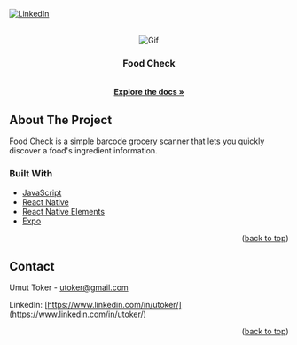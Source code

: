 <div id="top"></div>

[![LinkedIn][linkedin-shield]](https://www.linkedin.com/in/utoker/)

<!-- PROJECT LOGO -->
<br />
<div align="center">
    <img src="assets/foodcheck.gif" alt="Gif">

<h3 align="center">Food Check</h3>
    <br />
    <a href="https://github.com/utoker/food-check/tree/main/"><strong>Explore the docs »</strong></a>
</div>

## About The Project

Food Check is a simple barcode grocery scanner that lets you quickly discover a food's ingredient information.

### Built With

- [JavaScript](https://www.javascript.com/)
- [React Native](https://reactnative.dev/)
- [React Native Elements](https://reactnativeelements.com/)
- [Expo](https://expo.dev/)
<p align="right">(<a href="#top">back to top</a>)</p>

## Contact

Umut Toker - utoker@gmail.com

LinkedIn: [https://www.linkedin.com/in/utoker/](https://www.linkedin.com/in/utoker/)

<p align="right">(<a href="#top">back to top</a>)</p>

<!-- MARKDOWN LINKS & IMAGES -->
<!-- https://www.markdownguide.org/basic-syntax/#reference-style-links -->

[linkedin-shield]: https://img.shields.io/badge/-LinkedIn-black.svg?style=for-the-badge&logo=linkedin&colorB=555
[linkedin-url]: https://linkedin.com/in/linkedin_username
[product-screenshot]: src/public/card.png
